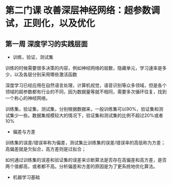 # 第二门课 改善深层神经网络：超参数调试，正则化，以及优化



## 第一周 深度学习的实践层面

* 训练，验证，测试集

训练的时候需要很多决策的内容，例如神经网络的层数，隐藏单元，学习速率是多少，以及各层分别采用哪些激活函数

深度学习已经应用在自然语言处理，计算机视觉，语音识别等众多领域，但是各个领域的超参数都有行业的不同，因为数据量等就不相同，需要多次循环往复，找到一个称心的神经网络。

训练集，验证集，测试集，分别根据数据来，一般训练集可以90%，验证集和测试集少一些。数据集规模较大的情况下，验证集和测试集的比例不超过20%或者10%

* 偏差与方差

训练集的误差/错误率称为偏差，测试集比训练集的误差/错误率的高低称为方差；高偏差就是欠拟合，高方差则是过拟合；

如何通过训练集的误差和验证集的误差来诊断算法是否存在高偏差和高方差，是否两个值都高，或者都不高。分析偏差和方差的原因是为了更系统地优化算法。

* 机器学习基础

  

